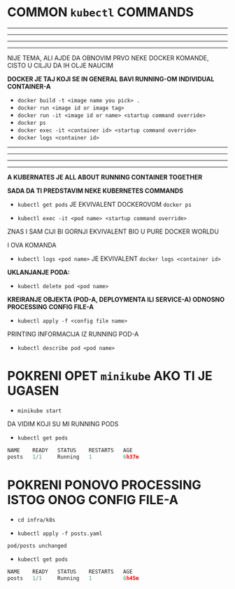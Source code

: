 # COMMON `kubectl` COMMANDS

***
***
***
***

NIJE TEMA, ALI AJDE DA OBNOVIM PRVO NEKE DOCKER KOMANDE, CISTO U CILJU DA IH OLJE NAUCIM

**DOCKER JE TAJ KOJI SE IN GENERAL BAVI RUNNING-OM INDIVIDUAL CONTAINER-A**

- `docker build -t <image name you pick> .`
- `docker run <image id or image tag>`
- `docker run -it <image id or name> <startup command override>`
- `docker ps`
- `docker exec -it <container id> <startup command override>`
- `docker logs <container id>` 

***
***
***
***

**A KUBERNATES JE ALL ABOUT RUNNING CONTAINER TOGETHER**

**SADA DA TI PREDSTAVIM NEKE KUBERNETES COMMANDS**

- `kubectl get pods` JE EKVIVALENT DOCKEROVOM `docker ps`

- `kubectl exec -it <pod name> <startup command override>`

ZNAS I SAM CIJI BI GORNJI EKVIVALENT BIO U PURE DOCKER WORLDU

I OVA KOMANDA

- `kubectl logs <pod name>` JE EKVIVALENT `docker logs <container id>`

**UKLANJANJE PODA:**

- `kubectl delete pod <pod name>`

**KREIRANJE OBJEKTA (POD-A, DEPLOYMENTA ILI SERVICE-A) ODNOSNO PROCESSING CONFIG FILE-A**

- `kubectl apply -f <config file name>`

PRINTING INFORMACIJA IZ RUNNING POD-A

- `kubectl describe pod <pod name>`

# POKRENI OPET `minikube` AKO TI JE UGASEN

- `minikube start`

DA VIDIM KOJI SU MI RUNNING PODS

- `kubectl get pods`

```c
NAME    READY   STATUS    RESTARTS   AGE
posts   1/1     Running   1          6h37m

```

# POKRENI PONOVO PROCESSING ISTOG ONOG CONFIG FILE-A

- `cd infra/k8s`

- `kubectl apply -f posts.yaml`

```bash
pod/posts unchanged
```

- `kubectl get pods`

```c
NAME    READY   STATUS    RESTARTS   AGE
posts   1/1     Running   1          6h45m
```
